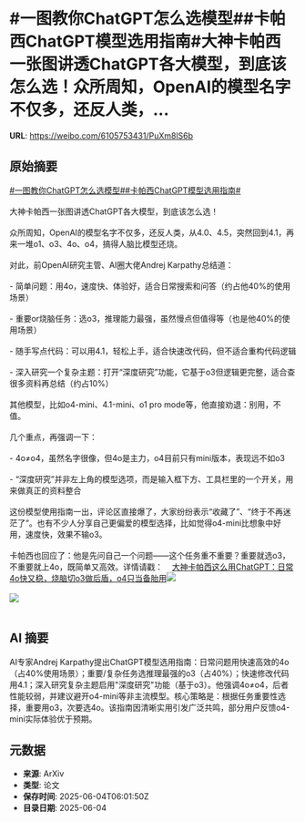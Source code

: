 # #一图教你ChatGPT怎么选模型##卡帕西ChatGPT模型选用指南#大神卡帕西一张图讲透ChatGPT各大模型，到底该怎么选！众所周知，OpenAI的模型名字不仅多，还反人类，...

**URL**: https://weibo.com/6105753431/PuXm8lS6b

## 原始摘要

<a href="https://m.weibo.cn/search?containerid=231522type%3D1%26t%3D10%26q%3D%23%E4%B8%80%E5%9B%BE%E6%95%99%E4%BD%A0ChatGPT%E6%80%8E%E4%B9%88%E9%80%89%E6%A8%A1%E5%9E%8B%23&amp;extparam=%23%E4%B8%80%E5%9B%BE%E6%95%99%E4%BD%A0ChatGPT%E6%80%8E%E4%B9%88%E9%80%89%E6%A8%A1%E5%9E%8B%23" data-hide=""><span class="surl-text">#一图教你ChatGPT怎么选模型#</span></a><a href="https://m.weibo.cn/search?containerid=231522type%3D1%26t%3D10%26q%3D%23%E5%8D%A1%E5%B8%95%E8%A5%BFChatGPT%E6%A8%A1%E5%9E%8B%E9%80%89%E7%94%A8%E6%8C%87%E5%8D%97%23&amp;extparam=%23%E5%8D%A1%E5%B8%95%E8%A5%BFChatGPT%E6%A8%A1%E5%9E%8B%E9%80%89%E7%94%A8%E6%8C%87%E5%8D%97%23" data-hide=""><span class="surl-text">#卡帕西ChatGPT模型选用指南#</span></a><br><br>大神卡帕西一张图讲透ChatGPT各大模型，到底该怎么选！<br><br>众所周知，OpenAI的模型名字不仅多，还反人类，从4.0、4.5，突然回到4.1，再来一堆o1、o3、4o、o4，搞得人脑比模型还烧。  <br><br>对此，前OpenAI研究主管、AI圈大佬Andrej Karpathy总结道：<br><br>- 简单问题：用4o，速度快、体验好，适合日常搜索和问答（约占他40%的使用场景）<br><br>- 重要or烧脑任务：选o3，推理能力最强，虽然慢点但值得等（也是他40%的使用场景）<br><br>- 随手写点代码：可以用4.1，轻松上手，适合快速改代码，但不适合重构代码逻辑<br><br>- 深入研究一个复杂主题：打开“深度研究”功能，它基于o3但逻辑更完整，适合查很多资料再总结（约占10%）<br><br>其他模型，比如o4-mini、4.1-mini、o1 pro mode等，他直接劝退：别用，不值。<br><br>几个重点，再强调一下：<br><br>- 4o≠o4，虽然名字很像，但4o是主力，o4目前只有mini版本，表现远不如o3<br><br>- “深度研究”并非左上角的模型选项，而是输入框下方、工具栏里的一个开关，用来做真正的资料整合<br><br>这份模型使用指南一出，评论区直接爆了，大家纷纷表示“收藏了”、“终于不再迷茫了”。也有不少人分享自己更偏爱的模型选择，比如觉得o4-mini比想象中好用，速度快，效果不输o3。<br><br>卡帕西也回应了：他是先问自己一个问题——这个任务重不重要？重要就选o3，不重要就上4o，既简单又高效。详情请戳：<a href="https://weibo.cn/sinaurl?u=https%3A%2F%2Fmp.weixin.qq.com%2Fs%2FIllnEQZSztf-qJdHwnxVIg" data-hide=""><span class="url-icon"><img style="width: 1rem;height: 1rem" src="https://h5.sinaimg.cn/upload/2015/09/25/3/timeline_card_small_web_default.png" referrerpolicy="no-referrer"></span><span class="surl-text">大神卡帕西这么用ChatGPT：日常4o快又稳，烧脑切o3做后盾，o4只当备胎用</span></a><img style="" src="https://tvax4.sinaimg.cn/large/006Fd7o3gy1i235ftw75cj30ki0q8go8.jpg" referrerpolicy="no-referrer"><br><br><img style="" src="https://tvax1.sinaimg.cn/large/006Fd7o3gy1i235fxtjxaj30xc0htah6.jpg" referrerpolicy="no-referrer"><br><br>

## AI 摘要

AI专家Andrej Karpathy提出ChatGPT模型选用指南：日常问题用快速高效的4o（占40%使用场景）；重要/复杂任务选推理最强的o3（占40%）；快速修改代码用4.1；深入研究复杂主题启用"深度研究"功能（基于o3）。他强调4o≠o4，后者性能较弱，并建议避开o4-mini等非主流模型。核心策略是：根据任务重要性选择，重要用o3，次要选4o。该指南因清晰实用引发广泛共鸣，部分用户反馈o4-mini实际体验优于预期。

## 元数据

- **来源**: ArXiv
- **类型**: 论文
- **保存时间**: 2025-06-04T06:01:50Z
- **目录日期**: 2025-06-04
